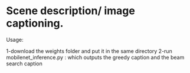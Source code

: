 # Scene description/ image captioning.
Usage:

1-download the weights folder and put it in the same directory
2-run mobilenet_inference.py : which outputs the greedy caption and the beam search caption
